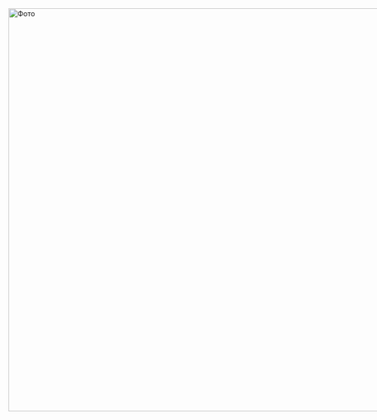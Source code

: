 <div style="display: flex; align-items: center;">
  <div style="flex: 0 0 auto;">
    <img img src="https://sun9-27.userapi.com/impg/zoOLrk461E2k8kTbsmfyyOgvMN8oALo_Iz1V5A/V8q8WWkjN64.jpg?size=507x518&quality=96&sign=92a465ac5e06d73cec10292fb4822998&type=album&quot" alt="Фото"  height="800"/>
  </div>
  <div style="margin-left: 20px; text-align: center;">
    <p><strong><em>du er veldig vakker jeg kan fortelle hvem du ser på</em></strong></p>
  </div>
</div>
